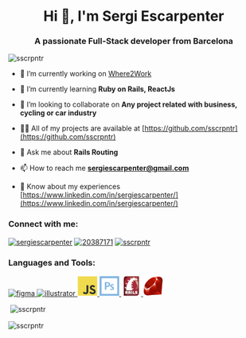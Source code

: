 <h1 align="center">Hi 👋, I'm Sergi Escarpenter</h1>
<h3 align="center">A passionate Full-Stack developer from Barcelona</h3>

<p align="left"> <img src="https://komarev.com/ghpvc/?username=sscrpntr&label=Profile%20views&color=0e75b6&style=flat" alt="sscrpntr" /> </p>

- 🔭 I’m currently working on [Where2Work](https://www.where2work.es)

- 🌱 I’m currently learning **Ruby on Rails, ReactJs**

- 👯 I’m looking to collaborate on **Any project related with business, cycling or car industry**

- 👨‍💻 All of my projects are available at [https://github.com/sscrpntr](https://github.com/sscrpntr)

- 💬 Ask me about **Rails Routing**

- 📫 How to reach me **sergiescarpenter@gmail.com**

- 📄 Know about my experiences [https://www.linkedin.com/in/sergiescarpenter/](https://www.linkedin.com/in/sergiescarpenter/)

<h3 align="left">Connect with me:</h3>
<p align="left">
<a href="https://linkedin.com/in/sergiescarpenter" target="blank"><img align="center" src="https://raw.githubusercontent.com/rahuldkjain/github-profile-readme-generator/master/src/images/icons/Social/linked-in-alt.svg" alt="sergiescarpenter" height="30" width="40" /></a>
<a href="https://stackoverflow.com/users/20387171" target="blank"><img align="center" src="https://raw.githubusercontent.com/rahuldkjain/github-profile-readme-generator/master/src/images/icons/Social/stack-overflow.svg" alt="20387171" height="30" width="40" /></a>
<a href="https://instagram.com/sscrpntr" target="blank"><img align="center" src="https://raw.githubusercontent.com/rahuldkjain/github-profile-readme-generator/master/src/images/icons/Social/instagram.svg" alt="sscrpntr" height="30" width="40" /></a>
</p>

<h3 align="left">Languages and Tools:</h3>
<p align="left"> <a href="https://www.figma.com/" target="_blank" rel="noreferrer"> <img src="https://www.vectorlogo.zone/logos/figma/figma-icon.svg" alt="figma" width="40" height="40"/> </a> <a href="https://www.adobe.com/in/products/illustrator.html" target="_blank" rel="noreferrer"> <img src="https://www.vectorlogo.zone/logos/adobe_illustrator/adobe_illustrator-icon.svg" alt="illustrator" width="40" height="40"/> </a> <a href="https://developer.mozilla.org/en-US/docs/Web/JavaScript" target="_blank" rel="noreferrer"> <img src="https://raw.githubusercontent.com/devicons/devicon/master/icons/javascript/javascript-original.svg" alt="javascript" width="40" height="40"/> </a> <a href="https://www.photoshop.com/en" target="_blank" rel="noreferrer"> <img src="https://raw.githubusercontent.com/devicons/devicon/master/icons/photoshop/photoshop-line.svg" alt="photoshop" width="40" height="40"/> </a> <a href="https://rubyonrails.org" target="_blank" rel="noreferrer"> <img src="https://raw.githubusercontent.com/devicons/devicon/master/icons/rails/rails-original-wordmark.svg" alt="rails" width="40" height="40"/> </a> <a href="https://www.ruby-lang.org/en/" target="_blank" rel="noreferrer"> <img src="https://raw.githubusercontent.com/devicons/devicon/master/icons/ruby/ruby-original.svg" alt="ruby" width="40" height="40"/> </a> </p>

<p>&nbsp;<img align="center" src="https://github-readme-stats.vercel.app/api?username=sscrpntr&show_icons=true&locale=en" alt="sscrpntr" /></p>

<p><img align="center" src="https://github-readme-streak-stats.herokuapp.com/?user=sscrpntr&" alt="sscrpntr" /></p>

